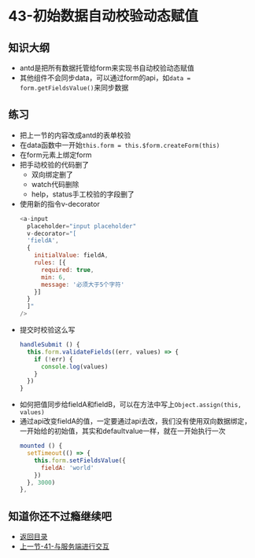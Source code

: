 # 43-初始数据自动校验动态赋值

## 知识大纲

* antd是把所有数据托管给form来实现书自动校验动态赋值
* 其他组件不会同步data，可以通过form的api，如`data = form.getFieldsValue()`来同步数据

## 练习

* 把上一节的内容改成antd的表单校验
* 在data函数中一开始`this.form = this.$form.createForm(this)`
* 在form元素上绑定form
* 把手动校验的代码删了
  * 双向绑定删了
  * watch代码删除
  * help，status手工校验的字段删了
* 使用新的指令v-decorator  
  ```js
  <a-input
    placeholder="input placeholder"
    v-decorator="[
    'fieldA',
    {
      initialValue: fieldA,
      rules: [{
        required: true,
        min: 6,
        message: '必须大于5个字符'
      }]
    }
    ]"
  />  
  ```
* 提交时校验这么写
  ```js
  handleSubmit () {
    this.form.validateFields((err, values) => {
      if (!err) {
        console.log(values)
      }
    })
  }  
  ```
* 如何把值同步给fieldA和fieldB，可以在方法中写上`Object.assign(this, values)`  
* 通过api改变fieldA的值，一定要通过api去改，我们没有使用双向数据绑定，一开始给的初始值，其实和defaultvalue一样，就在一开始执行一次
  ```js
  mounted () {
    setTimeout(() => {
      this.form.setFieldsValue({
        fieldA: 'world'
      })
    }, 3000)
  },  
  ```  

## 知道你还不过瘾继续吧       

* [返回目录](../../README.md)
* [上一节-41-与服务端进行交互](../03-实战篇/41-与服务端进行交互.md)